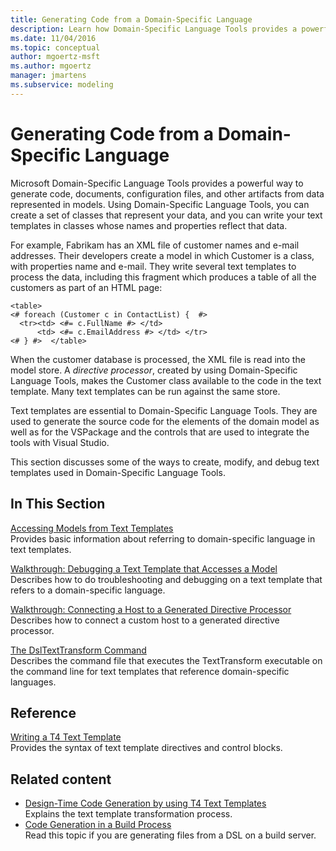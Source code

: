 ```yaml
---
title: Generating Code from a Domain-Specific Language
description: Learn how Domain-Specific Language Tools provides a powerful way to generate code, documents, and other artifacts from data represented in models.
ms.date: 11/04/2016
ms.topic: conceptual
author: mgoertz-msft
ms.author: mgoertz
manager: jmartens
ms.subservice: modeling
---
```

# Generating Code from a Domain-Specific Language


Microsoft Domain-Specific Language Tools provides a powerful way to generate code, documents, configuration files, and other artifacts from data represented in models. Using Domain-Specific Language Tools, you can create a set of classes that represent your data, and you can write your text templates in classes whose names and properties reflect that data.

For example, Fabrikam has an XML file of customer names and e-mail addresses. Their developers create a model in which Customer is a class, with properties name and e-mail. They write several text templates to process the data, including this fragment which produces a table of all the customers as part of an HTML page:

```
<table>
<# foreach (Customer c in ContactList) {  #>
  <tr><td> <#= c.FullName #> </td>
      <td> <#= c.EmailAddress #> </td> </tr>
<# } #>  </table>
```

When the customer database is processed, the XML file is read into the model store. A *directive processor*, created by using Domain-Specific Language Tools, makes the Customer class available to the code in the text template. Many text templates can be run against the same store.

Text templates are essential to Domain-Specific Language Tools. They are used to generate the source code for the elements of the domain model as well as for the VSPackage and the controls that are used to integrate the tools with Visual Studio.

This section discusses some of the ways to create, modify, and debug text templates used in Domain-Specific Language Tools.

## In This Section

[Accessing Models from Text Templates](../modeling/accessing-models-from-text-templates.md)\
Provides basic information about referring to domain-specific language in text templates.

[Walkthrough: Debugging a Text Template that Accesses a Model](../modeling/walkthrough-debugging-a-text-template-that-accesses-a-model.md)\
Describes how to do troubleshooting and debugging on a text template that refers to a domain-specific language.

[Walkthrough: Connecting a Host to a Generated Directive Processor](../modeling/walkthrough-connecting-a-host-to-a-generated-directive-processor.md)\
Describes how to connect a custom host to a generated directive processor.

[The DslTextTransform Command](../modeling/the-dsltexttransform-command.md)\
Describes the command file that executes the TextTransform executable on the command line for text templates that reference domain-specific languages.

## Reference

[Writing a T4 Text Template](../modeling/writing-a-t4-text-template.md)\
Provides the syntax of text template directives and control blocks.

## Related content

- [Design-Time Code Generation by using T4 Text Templates](../modeling/design-time-code-generation-by-using-t4-text-templates.md)\
Explains the text template transformation process.
- [Code Generation in a Build Process](../modeling/code-generation-in-a-build-process.md)\
Read this topic if you are generating files from a DSL on a build server.
